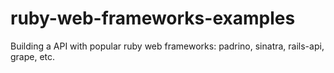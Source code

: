 # ruby-web-frameworks-examples
Building a API with popular ruby web frameworks: padrino, sinatra, rails-api, grape, etc.
